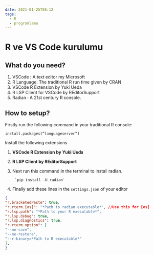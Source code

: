 ```yaml
---
date: 2021-01-25T08:12
tags:
  - R
  - programlama
---
```


# R ve VS Code kurulumu

## What do you need?
1. VSCode : A text editor my Microsoft
2. R Language: The traditional R run time given by CRAN
3. VSCode R Extension by Yuki Ueda
4. R LSP Client for VSCode by REditorSupport
5. Radian : A 21st century R console.
## How to setup?
Firstly run the following command in your traditional R console:

`install.packages(“languageserver”)`

Install the following extensions

1. **VSCode R Extension by Yuki Ueda**
2. **R LSP Client by REditorSupport**
3. Next run this command in the terminal to install radian.

		`pip install -U radian`

4. Finally add these lines in the `settings.json` of your editor
```json
{
"r.bracketedPaste": true,
"r.rterm.[os]": "*Path to radian executable*", //Use this for [os]
"r.lsp.path": "*Path to your R executable*",
"r.lsp.debug": true,
"r.lsp.diagnostics": true,
"r.rterm.option": [
"--no-save",
"--no-restore",
"--r-binary=*Path to R executable*"
],
}
```
 



